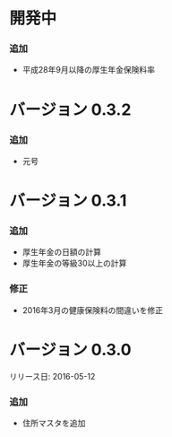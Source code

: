 # 開発中

### 追加
* 平成28年9月以降の厚生年金保険料率

# バージョン 0.3.2

### 追加
* 元号

# バージョン 0.3.1

### 追加
* 厚生年金の日額の計算
* 厚生年金の等級30以上の計算

### 修正
* 2016年3月の健康保険料の間違いを修正

# バージョン 0.3.0
リリース日: 2016-05-12

### 追加
* 住所マスタを追加
